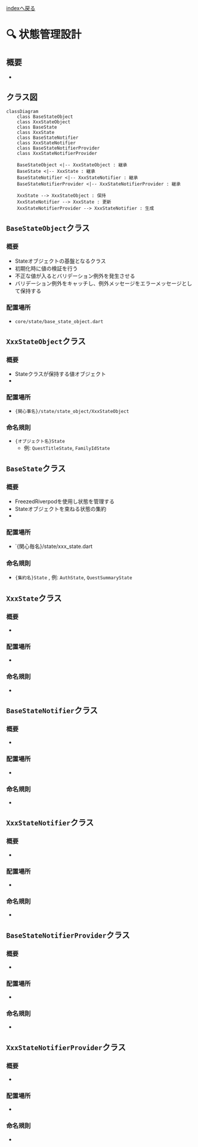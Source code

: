 [indexへ戻る](../index.md)
# 🔍 状態管理設計

## 概要
- 

## クラス図
```mermaid
classDiagram
    class BaseStateObject
    class XxxStateObject
    class BaseState
    class XxxState
    class BaseStateNotifier
    class XxxStateNotifier
    class BaseStateNotifierProvider
    class XxxStateNotifierProvider

    BaseStateObject <|-- XxxStateObject : 継承
    BaseState <|-- XxxState : 継承
    BaseStateNotifier <|-- XxxStateNotifier : 継承
    BaseStateNotifierProvider <|-- XxxStateNotifierProvider : 継承

    XxxState --> XxxStateObject : 保持
    XxxStateNotifier --> XxxState : 更新
    XxxStateNotifierProvider --> XxxStateNotifier : 生成
```

## `BaseStateObject`クラス
### 概要
- Stateオブジェクトの基盤となるクラス
- 初期化時に値の検証を行う
- 不正な値が入るとバリデーション例外を発生させる
- バリデーション例外をキャッチし、例外メッセージをエラーメッセージとして保持する

### 配置場所
- `core/state/base_state_object.dart`

## `XxxStateObject`クラス
### 概要
- Stateクラスが保持する値オブジェクト
- 

### 配置場所
- `{関心事名}/state/state_object/XxxStateObject`

### 命名規則
- `{オブジェクト名}State`
  - 例: `QuestTitleState`, `FamilyIdState`

## `BaseState`クラス
### 概要
- FreezedRiverpodを使用し状態を管理する
- Stateオブジェクトを束ねる状態の集約
- 

### 配置場所
- `{関心毎名}/state/xxx_state.dart

### 命名規則
- `{集約名}State`
  , 例: `AuthState`, `QuestSummaryState`

## `XxxState`クラス
### 概要
- 

### 配置場所
- 

### 命名規則
- 

## `BaseStateNotifier`クラス
### 概要
- 

### 配置場所
- 

### 命名規則
- 

## `XxxStateNotifier`クラス
### 概要
- 

### 配置場所
- 

### 命名規則
- 

## `BaseStateNotifierProvider`クラス
### 概要
- 

### 配置場所
- 

### 命名規則
- 

## `XxxStateNotifierProvider`クラス
### 概要
- 

### 配置場所
- 

### 命名規則
- 